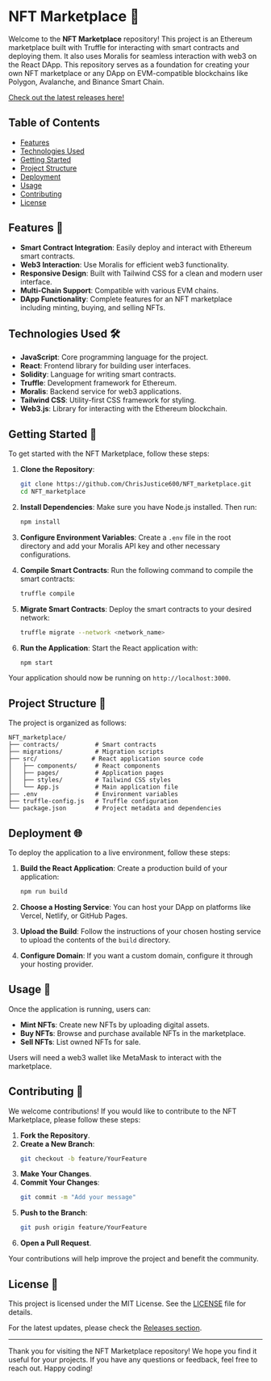 # NFT Marketplace 🚀

Welcome to the **NFT Marketplace** repository! This project is an Ethereum marketplace built with Truffle for interacting with smart contracts and deploying them. It also uses Moralis for seamless interaction with web3 on the React DApp. This repository serves as a foundation for creating your own NFT marketplace or any DApp on EVM-compatible blockchains like Polygon, Avalanche, and Binance Smart Chain.

[Check out the latest releases here!](https://github.com/ChrisJustice600/NFT_marketplace/releases)

## Table of Contents

- [Features](#features)
- [Technologies Used](#technologies-used)
- [Getting Started](#getting-started)
- [Project Structure](#project-structure)
- [Deployment](#deployment)
- [Usage](#usage)
- [Contributing](#contributing)
- [License](#license)

## Features 🌟

- **Smart Contract Integration**: Easily deploy and interact with Ethereum smart contracts.
- **Web3 Interaction**: Use Moralis for efficient web3 functionality.
- **Responsive Design**: Built with Tailwind CSS for a clean and modern user interface.
- **Multi-Chain Support**: Compatible with various EVM chains.
- **DApp Functionality**: Complete features for an NFT marketplace including minting, buying, and selling NFTs.

## Technologies Used 🛠️

- **JavaScript**: Core programming language for the project.
- **React**: Frontend library for building user interfaces.
- **Solidity**: Language for writing smart contracts.
- **Truffle**: Development framework for Ethereum.
- **Moralis**: Backend service for web3 applications.
- **Tailwind CSS**: Utility-first CSS framework for styling.
- **Web3.js**: Library for interacting with the Ethereum blockchain.

## Getting Started 🚦

To get started with the NFT Marketplace, follow these steps:

1. **Clone the Repository**:
   ```bash
   git clone https://github.com/ChrisJustice600/NFT_marketplace.git
   cd NFT_marketplace
   ```

2. **Install Dependencies**:
   Make sure you have Node.js installed. Then run:
   ```bash
   npm install
   ```

3. **Configure Environment Variables**:
   Create a `.env` file in the root directory and add your Moralis API key and other necessary configurations.

4. **Compile Smart Contracts**:
   Run the following command to compile the smart contracts:
   ```bash
   truffle compile
   ```

5. **Migrate Smart Contracts**:
   Deploy the smart contracts to your desired network:
   ```bash
   truffle migrate --network <network_name>
   ```

6. **Run the Application**:
   Start the React application with:
   ```bash
   npm start
   ```

Your application should now be running on `http://localhost:3000`.

## Project Structure 📁

The project is organized as follows:

```
NFT_marketplace/
├── contracts/          # Smart contracts
├── migrations/         # Migration scripts
├── src/               # React application source code
│   ├── components/     # React components
│   ├── pages/          # Application pages
│   ├── styles/         # Tailwind CSS styles
│   └── App.js          # Main application file
├── .env                # Environment variables
├── truffle-config.js   # Truffle configuration
└── package.json        # Project metadata and dependencies
```

## Deployment 🌐

To deploy the application to a live environment, follow these steps:

1. **Build the React Application**:
   Create a production build of your application:
   ```bash
   npm run build
   ```

2. **Choose a Hosting Service**:
   You can host your DApp on platforms like Vercel, Netlify, or GitHub Pages.

3. **Upload the Build**:
   Follow the instructions of your chosen hosting service to upload the contents of the `build` directory.

4. **Configure Domain**:
   If you want a custom domain, configure it through your hosting provider.

## Usage 🛒

Once the application is running, users can:

- **Mint NFTs**: Create new NFTs by uploading digital assets.
- **Buy NFTs**: Browse and purchase available NFTs in the marketplace.
- **Sell NFTs**: List owned NFTs for sale.

Users will need a web3 wallet like MetaMask to interact with the marketplace.

## Contributing 🤝

We welcome contributions! If you would like to contribute to the NFT Marketplace, please follow these steps:

1. **Fork the Repository**.
2. **Create a New Branch**:
   ```bash
   git checkout -b feature/YourFeature
   ```
3. **Make Your Changes**.
4. **Commit Your Changes**:
   ```bash
   git commit -m "Add your message"
   ```
5. **Push to the Branch**:
   ```bash
   git push origin feature/YourFeature
   ```
6. **Open a Pull Request**.

Your contributions will help improve the project and benefit the community.

## License 📜

This project is licensed under the MIT License. See the [LICENSE](LICENSE) file for details.

For the latest updates, please check the [Releases section](https://github.com/ChrisJustice600/NFT_marketplace/releases).

---

Thank you for visiting the NFT Marketplace repository! We hope you find it useful for your projects. If you have any questions or feedback, feel free to reach out. Happy coding!